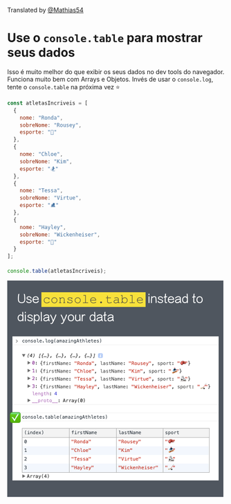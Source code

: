 Translated by [@Mathias54](https://github.com/Mathias54)

# Use o `console.table` para mostrar seus dados

Isso é muito melhor do que exibir os seus dados no dev tools do navegador. Funciona muito bem com Arrays e Objetos. Invés de usar o `console.log`, tente o `console.table` na próxima vez ⭐️ 

```javascript
const atletasIncriveis = [
  {
    nome: "Ronda",
    sobreNome: "Rousey",
    esporte: "🥊"
  },
  {
    nome: "Chloe",
    sobreNome: "Kim",
    esporte: "🏂"
  },
  {
    nome: "Tessa",
    sobreNome: "Virtue",
    esporte: "⛸"
  },
  {
    nome: "Hayley",
    sobreNome: "Wickenheiser",
    esporte: "🏒"
  }
];

console.table(atletasIncriveis);
```

![Console Table](/images/2-console-table.png)
